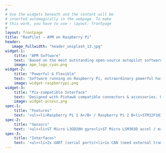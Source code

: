 ```yaml
---
#
# Use the widgets beneath and the content will be
# inserted automagically in the webpage. To make
# this work, you have to use › layout: frontpage
#
layout: frontpage
title: "RasPilot – APM on Raspberry Pi"
header:
   image_fullwidth: "header_unsplash_13.jpg"
widget-1:
    title: "APM Software"
    text: 'Based on the most outstanding open-source autopilot software: APM flight stack. Possibility of driving all kinds of unmaned vehicle: copter, fixed wing plane, rover. Particularly worth mentioning is all RasPilot Hardware & Software is <strong>Open-Source</strong>.'
    image: apm_logo_cyan.png
widget-2:
    title: "Powerful & Flexible"
    text: 'Software running on Raspberry Pi, extraordinary powerful hardware (up to Quad-Core 900MHz CPU, 1GB memory). Capable to run flexible multi-tasking applications on Debian Linux. With it you can connect to the Internet, or run ROS(Robot Operating System), etc.'
    image: widget-raspberrypi.png
widget-3:
    title: "Pix-compatible Interface"
    text: 'Designed with Pixhawk compatible connectors & accessories. Using common accessories, Power Module, GPS & Compass Module, Telemtry, ToneAlarm, Safety Switch, or even PX4Flow. More choices, more functions, less change.'
    image: widget-access.png
spec-1:
    title: "Features"
    text: '<ul><li>Raspberry Pi 1 A+/B+ / Raspberry Pi 2 B<li>STM32F103 failsafe co-processor<li>ArduPilot flight stack<li>Pixhawk interface compatible<li>USB (RPi) / Servo Rail BEC / Power Module three power inputs</ul>'
spec-2:
    title: "Sensors"
    text: '<ul><li>ST Micro L3GD20H gyro<li>ST Micro LSM303D accel / mag<li>Invensense MPU 9250 accel/gyro<li>MEAS MS5611 barometer</ul>'
spec-3:
    title: "Interfaces"
    text: '<ul><li>2x UART (serial ports)<li>1x CAN (need external transceiver)<li>8x PWM<li>Spektrum DSM / DSM2 / DSM-X® Satellite Receiver compatible<li>Futaba S.BUS® compatible input and output<li>PPM sum Receiver<li>RSSI (PWM or voltage) Input<li>1x I2C<li>3.3V & 6.6V A/D input<li>Safety switch<li>Buzzer Interface<li>Onboard tri-color LED</ul>'
---
```


